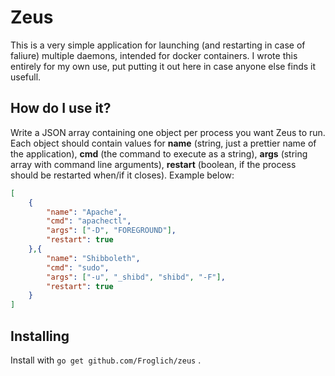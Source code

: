 # Zeus
This is a very simple application for launching (and restarting in case of faliure) multiple daemons, intended for docker containers. I wrote this entirely for my own use, put putting it out here in case anyone else finds it usefull.

## How do I use it?
Write a JSON array containing one object per process you want Zeus to run. Each object should contain values for **name** (string, just a prettier name of the application), **cmd** (the command to execute as a string), **args** (string array with command line arguments), **restart** (boolean, if the process should be restarted when/if it closes). Example below:

```json
[
    {
        "name": "Apache",
        "cmd": "apachectl",
        "args": ["-D", "FOREGROUND"],
        "restart": true
    },{
        "name": "Shibboleth",
        "cmd": "sudo",
        "args": ["-u", "_shibd", "shibd", "-F"],
        "restart": true
    }
]
```

## Installing
Install with `go get github.com/Froglich/zeus` .
